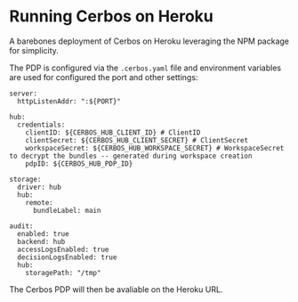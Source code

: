 # Running Cerbos on Heroku

A barebones deployment of Cerbos on Heroku leveraging the NPM package for simplicity.

The PDP is configured via the `.cerbos.yaml` file and environment variables are used for configured the port and other settings:

```
server:
  httpListenAddr: ":${PORT}"

hub:
  credentials:
    clientID: ${CERBOS_HUB_CLIENT_ID} # ClientID
    clientSecret: ${CERBOS_HUB_CLIENT_SECRET} # ClientSecret
    workspaceSecret: ${CERBOS_HUB_WORKSPACE_SECRET} # WorkspaceSecret to decrypt the bundles -- generated during workspace creation
    pdpID: ${CERBOS_HUB_PDP_ID}

storage:
  driver: hub
  hub:
    remote:
      bundleLabel: main

audit:
  enabled: true
  backend: hub
  accessLogsEnabled: true
  decisionLogsEnabled: true
  hub:
    storagePath: "/tmp"
```

The Cerbos PDP will then be avaliable on the Heroku URL.
